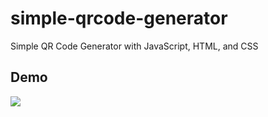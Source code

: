 # simple-qrcode-generator
Simple QR Code Generator with JavaScript, HTML, and CSS


## Demo
<a href="//caliph.my.id/tools/qrcode-generator" target="_blank"><img src="https://uploader.caliph.my.id/file/lDGQnbVZKR.png"></img></a>
